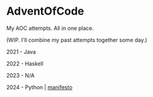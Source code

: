 # AdventOfCode
My AOC attempts. All in one place.

(WIP. I'll combine my past attempts together some day.)

2021 - Java

2022 - Haskell

2023 - N/A

2024 - Python | [manifesto](/AOC2024/MANIFESTO.md)

